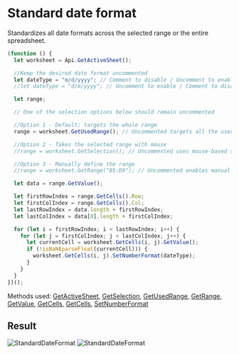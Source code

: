 # Standard date format

Standardizes all date formats across the selected range or the entire spreadsheet.

```ts
(function () {
  let worksheet = Api.GetActiveSheet();

  //Keep the desired date format uncommented
  let dateType = "m/d/yyyy"; // Comment to disable / Uncomment to enable
  //let dateType = "d/m/yyyy"; // Uncomment to enable / Comment to disable

  let range;

  // One of the selection options below should remain uncommented

  //Option 1 - Default: targets the whole range
  range = worksheet.GetUsedRange(); // Uncommented targets all the used cells on the document

  //Option 2 - Takes the selected range with mouse
  //range = worksheet.GetSelection(); // Uncommented uses mouse-based selection

  //Option 3 - Manually define the range
  //range = worksheet.GetRange("B5:D9"); // Uncommented enables manual selection

  let data = range.GetValue();

  let firstRowIndex = range.GetCells().Row;
  let firstColIndex = range.GetCells().Col;
  let lastRowIndex = data.length + firstRowIndex;
  let lastColIndex = data[0].length + firstColIndex;

  for (let i = firstRowIndex; i < lastRowIndex; i++) {
    for (let j = firstColIndex; j < lastColIndex; j++) {
      let currentCell = worksheet.GetCells(i, j).GetValue();
      if (!isNaN(parseFloat(currentCell))) {
        worksheet.GetCells(i, j).SetNumberFormat(dateType);
      }
    }
  }
})();
```

Methods used: [GetActiveSheet](/docs/office-api/usage-api/spreadsheet-api/Api/Methods/GetActiveSheet.md), [GetSelection](/docs/office-api/usage-api/spreadsheet-api/ApiWorksheet/Methods/GetSelection.md), [GetUsedRange](/docs/office-api/usage-api/spreadsheet-api/ApiWorksheet/Methods/GetUsedRange.md), [GetRange](/docs/office-api/usage-api/spreadsheet-api/ApiWorksheet/Methods/GetRange.md), [GetValue](/docs/office-api/usage-api/spreadsheet-api/ApiRange/Methods/GetValue.md), [GetCells](/docs/office-api/usage-api/spreadsheet-api/ApiRange/Methods/GetCells.md), [GetCells](/docs/office-api/usage-api/spreadsheet-api/ApiWorksheet/Methods/GetCells.md), [SetNumberFormat](/docs/office-api/usage-api/spreadsheet-api/ApiRange/Methods/SetNumberFormat.md)

## Result

![StandardDateFormat](/assets/images/plugins/standard-date-format.png#gh-light-mode-only)
![StandardDateFormat](/assets/images/plugins/standard-date-format.dark.png#gh-dark-mode-only)
